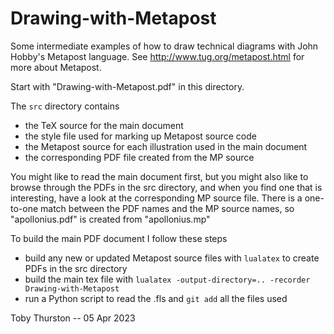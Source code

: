 # Drawing-with-Metapost

Some intermediate examples of how to draw technical diagrams with John Hobby's Metapost language.
See http://www.tug.org/metapost.html for more about Metapost.  

Start with "Drawing-with-Metapost.pdf" in this directory.

The `src` directory contains 
- the TeX source for the main document
- the style file used for marking up Metapost source code
- the Metapost source for each illustration used in the main document
- the corresponding PDF file created from the MP source

You might like to read the main document first, but you might also like to 
browse through the PDFs in the src directory, and when you find one that is interesting, 
have a look at the corresponding MP source file.  There is a one-to-one match between the PDF 
names and the MP source names, so "apollonius.pdf" is created from "apollonius.mp"

To build the main PDF document I follow these steps

- build any new or updated Metapost source files with `lualatex` to create PDFs in the src directory
- build the main tex file with `lualatex -output-directory=.. -recorder Drawing-with-Metapost`
- run a Python script to read the .fls and `git add` all the files used

Toby Thurston -- 05 Apr 2023

